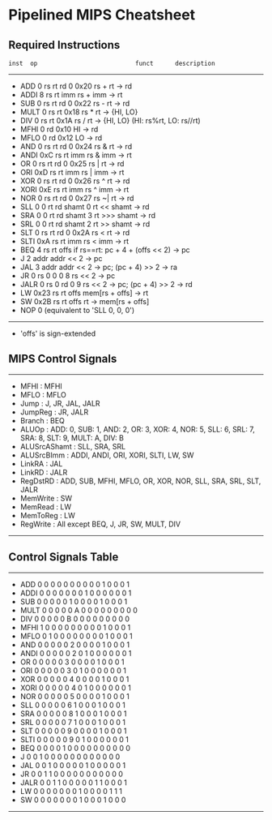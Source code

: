 # Pipelined MIPS Cheatsheet

## Required Instructions
    inst  op                           funct      description
-------------------------------------------------------------------------------------
  * ADD   0     rs   rt   rd    0      0x20       rs + rt  -> rd
  * ADDI  8     rs   rt   imm                     rs + imm -> rt
  * SUB   0     rs   rt   rd    0      0x22       rs - rt  -> rd
  * MULT  0     rs   rt                0x18       rs * rt -> {HI, LO}
  * DIV   0     rs   rt                0x1A       rs / rt -> {HI, LO} (HI: rs%rt, LO: rs//rt)
  * MFHI  0               rd           0x10       HI -> rd
  * MFLO  0               rd           0x12       LO -> rd
  * AND   0     rs   rt   rd    0      0x24       rs & rt  -> rd
  * ANDI  0xC   rs   rt   imm                     rs & imm -> rt
  * OR    0     rs   rt   rd    0      0x25       rs | rt  -> rd
  * ORI   0xD   rs   rt   imm                     rs | imm -> rt
  * XOR   0     rs   rt   rd    0      0x26       rs ^ rt  -> rd
  * XORI  0xE   rs   rt   imm                     rs ^ imm -> rt
  * NOR   0     rs   rt   rd    0      0x27       rs ~| rt -> rd
  * SLL   0     0    rt   rd    shamt  0          rt << shamt -> rd
  * SRA   0     0    rt   rd    shamt  3          rt >>> shamt -> rd
  * SRL   0     0    rt   rd    shamt  2          rt >> shamt -> rd
  * SLT   0     rs   rt   rd    0      0x2A       rs < rt -> rd
  * SLTI  0xA   rs   rt   imm                     rs < imm -> rt
  * BEQ   4     rs   rt   offs                    if rs==rt: pc + 4 + (offs << 2) -> pc
  * J     2     addr                              addr << 2 -> pc
  * JAL   3     addr                              addr << 2 -> pc; (pc + 4) >> 2 -> ra
  * JR    0     rs   0    0     0      8          rs << 2 -> pc
  * JALR  0     rs   0    rd    0      9          rs << 2 -> pc; (pc + 4) >> 2 -> rd
  * LW    0x23  rs   rt   offs                    mem[rs + offs] -> rt
  * SW    0x2B  rs   rt   offs                    rt -> mem[rs + offs]
  * NOP   0                                       (equivalent to 'SLL 0, 0, 0')
-------------------------------------------------------------------------------------
  - 'offs' is sign-extended


## MIPS Control Signals
-------------------------------------------------------------------------------------
  * MFHI          : MFHI
  * MFLO          : MFLO
  * Jump          : J, JR, JAL, JALR
  * JumpReg       : JR, JALR
  * Branch        : BEQ
  * ALUOp         : ADD: 0, SUB: 1, AND: 2, OR: 3, XOR: 4, 
                    NOR: 5, SLL: 6, SRL: 7, SRA: 8, SLT: 9, 
                    MULT: A, DIV: B
  * ALUSrcAShamt  : SLL, SRA, SRL
  * ALUSrcBImm    : ADDI, ANDI, ORI, XORI, SLTI, LW, SW
  * LinkRA        : JAL
  * LinkRD        : JALR
  * RegDstRD      : ADD, SUB, MFHI, MFLO, OR, XOR, NOR, SLL, SRA, SRL, SLT, JALR
  * MemWrite      : SW
  * MemRead       : LW
  * MemToReg      : LW
  * RegWrite      : All except BEQ, J, JR, SW, MULT, DIV
-------------------------------------------------------------------------------------


## Control Signals Table
-------------------------------------------------------------------------------------
  * ADD     0 0 0 0 0 0 0 0 0 0 1 0 0 0 1
  * ADDI    0 0 0 0 0 0 0 1 0 0 0 0 0 0 1
  * SUB     0 0 0 0 0 1 0 0 0 0 1 0 0 0 1
  * MULT    0 0 0 0 0 A 0 0 0 0 0 0 0 0 0
  * DIV     0 0 0 0 0 B 0 0 0 0 0 0 0 0 0
  * MFHI    1 0 0 0 0 0 0 0 0 0 1 0 0 0 1
  * MFLO    0 1 0 0 0 0 0 0 0 0 1 0 0 0 1
  * AND     0 0 0 0 0 2 0 0 0 0 1 0 0 0 1
  * ANDI    0 0 0 0 0 2 0 1 0 0 0 0 0 0 1
  * OR      0 0 0 0 0 3 0 0 0 0 1 0 0 0 1
  * ORI     0 0 0 0 0 3 0 1 0 0 0 0 0 0 1
  * XOR     0 0 0 0 0 4 0 0 0 0 1 0 0 0 1
  * XORI    0 0 0 0 0 4 0 1 0 0 0 0 0 0 1
  * NOR     0 0 0 0 0 5 0 0 0 0 1 0 0 0 1
  * SLL     0 0 0 0 0 6 1 0 0 0 1 0 0 0 1
  * SRA     0 0 0 0 0 8 1 0 0 0 1 0 0 0 1
  * SRL     0 0 0 0 0 7 1 0 0 0 1 0 0 0 1
  * SLT     0 0 0 0 0 9 0 0 0 0 1 0 0 0 1
  * SLTI    0 0 0 0 0 9 0 1 0 0 0 0 0 0 1
  * BEQ     0 0 0 0 1 0 0 0 0 0 0 0 0 0 0
  * J       0 0 1 0 0 0 0 0 0 0 0 0 0 0 0
  * JAL     0 0 1 0 0 0 0 0 1 0 0 0 0 0 1
  * JR      0 0 1 1 0 0 0 0 0 0 0 0 0 0 0
  * JALR    0 0 1 1 0 0 0 0 0 1 1 0 0 0 1
  * LW      0 0 0 0 0 0 0 1 0 0 0 0 1 1 1
  * SW      0 0 0 0 0 0 0 1 0 0 0 1 0 0 0
-------------------------------------------------------------------------------------

